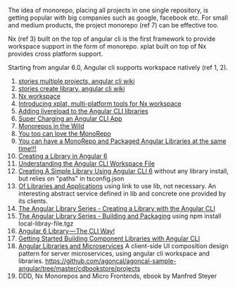 The idea of monorepo, placing all projects in one single repository, is getting popular with big companies such as google, facebook etc. For small and medium products, the project monorepo (ref 7) can be effective too.

Nx (ref 3) built on the top of angular cli is the first framework to provide workspace support in the form of monorepo. xplat built on top of Nx provides cross platform support.

Starting from angular 6.0, Angular cli supports workspace natively (ref 1, 2).

1. [stories multiple projects, angular cli wiki](https://github.com/angular/angular-cli/wiki/stories-multiple-projects)
2. [stories create library, angular cli wiki](https://github.com/angular/angular-cli/wiki/stories-create-library)
3. [Nx workspace](https://nrwl.io/nx/guide-getting-started)
4. [Introducing xplat, multi-platform tools for Nx workspace](https://nstudio.io/blog/introducing-xplat/)
5. [Adding livereload to the Angular CLI libraries](https://mereommig.dk/en/blog/adding-livereload-to-the-angular-cli-libraries)
6. [Super Charging an Angular CLI App](https://blog.angularindepth.com/super-charging-an-angular-cli-app-fc496a6c100)
7. [Monorepos in the Wild](https://medium.com/@maoberlehner/monorepos-in-the-wild-33c6eb246cb9)
8. [You too can love the MonoRepo](https://medium.com/@Jakeherringbone/you-too-can-love-the-monorepo-d95d1d6fcebe)
9. [You can have a MonoRepo and Packaged Angular Libraries at the same time!!!](https://medium.com/@angularlicious/monorepo-angular-packaged-libs-you-can-have-your-cake-and-eat-it-too-8c5687c4ffe9)
10. [Creating a Library in Angular 6](https://blog.angularindepth.com/creating-a-library-in-angular-6-87799552e7e5)
11. [Understanding the Angular CLI Workspace File](https://nitayneeman.com/posts/understanding-the-angular-cli-workspace-file/)
12. [Creating A Simple Library Using Angular CLI 6](https://keyholesoftware.com/2018/06/04/simple-library-angularcli6/) without any library install, but relies on "paths" in tsconfig.json
13. [Of Libraries and Applications](https://medium.com/@uakennysoft/of-libraries-and-applications-8b7de2c7c82d) using link to use lib, not necessary. An interesting abstract service defined in lib and concrete one provided by its clients.
14. [The Angular Library Series - Creating a Library with the Angular CLI](https://blog.angularindepth.com/creating-a-library-in-angular-6-87799552e7e5)
15. [The Angular Library Series - Building and Packaging](https://blog.angularindepth.com/creating-a-library-in-angular-6-part-2-6e2bc1e14121) using npm install local-libray-file.tgz
16. [Angular 6 Library — The CLI Way!](https://medium.com/@zaheeer1/angular-6-library-the-cli-way-9777f1505882)
17. [Getting Started Building Component Libraries with Angular CLI](https://itnext.io/angular-cli-libraries-79b0a32a1443)
18. [Angular Libraries and Microservices](https://dzone.com/articles/angular-libraries-and-microservices-1) A client-side UI composition design pattern for server microservices, using angular cli workspace and libraries.
https://github.com/agoncal/agoncal-sample-angular/tree/master/cdbookstore/projects
19. DDD, Nx Monorepos and Micro Frontends, ebook by Manfred Steyer